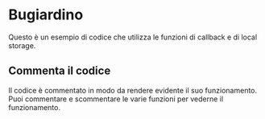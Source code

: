 # Bugiardino

Questo è un esempio di codice che utilizza le funzioni di callback e di local storage.

## Commenta il codice

Il codice è commentato in modo da rendere evidente il suo funzionamento. Puoi commentare e scommentare le varie funzioni per vederne il funzionamento.

